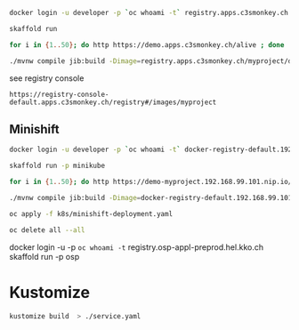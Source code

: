 
```bash
docker login -u developer -p `oc whoami -t` registry.apps.c3smonkey.ch
```

```bash
skaffold run
```

```bash
for i in {1..50}; do http https://demo.apps.c3smonkey.ch/alive ; done
```





```bash
./mvnw compile jib:build -Dimage=registry.apps.c3smonkey.ch/myproject/demo
```

see registry console
```
https://registry-console-default.apps.c3smonkey.ch/registry#/images/myproject
```



## Minishift
```bash
docker login -u developer -p `oc whoami -t` docker-registry-default.192.168.99.101.nip.io
```

```bash
skaffold run -p minikube
```

```bash
for i in {1..50}; do http https://demo-myproject.192.168.99.101.nip.io/alive --verify=no ; done
```




```bash
./mvnw compile jib:build -Dimage=docker-registry-default.192.168.99.101.nip.io/myproject/demo
```

```bash
oc apply -f k8s/minishift-deployment.yaml
```



```bash
oc delete all --all
```







docker login -u <user> -p `oc whoami -t` registry.osp-appl-preprod.hel.kko.ch
skaffold run -p osp







# Kustomize

```bash
kustomize build  > ./service.yaml
```


